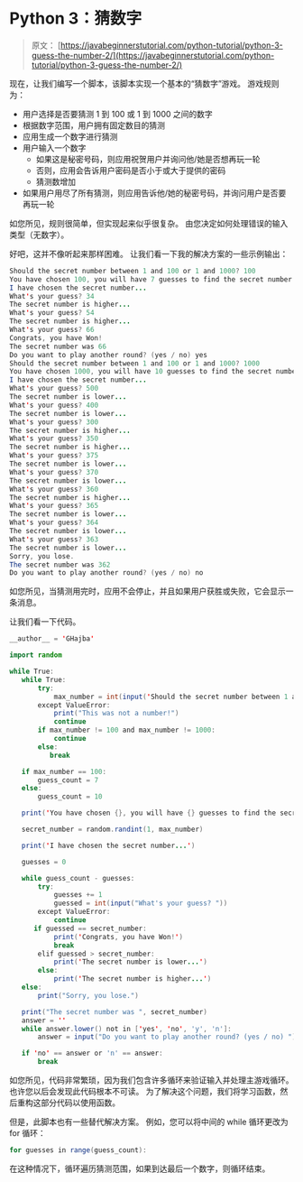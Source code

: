 # Python 3：猜数字

> 原文： [https://javabeginnerstutorial.com/python-tutorial/python-3-guess-the-number-2/](https://javabeginnerstutorial.com/python-tutorial/python-3-guess-the-number-2/)

现在，让我们编写一个脚本，该脚本实现一个基本的“猜数字”游戏。 游戏规则为：

*   用户选择是否要猜测 1 到 100 或 1 到 1000 之间的数字
*   根据数字范围，用户拥有固定数目的猜测
*   应用生成一个数字进行猜测
*   用户输入一个数字
    *   如果这是秘密号码，则应用祝贺用户并询问他/她是否想再玩一轮
    *   否则，应用会告诉用户密码是否小于或大于提供的密码
    *   猜测数增加
*   如果用户用尽了所有猜测，则应用告诉他/她的秘密号码，并询问用户是否要再玩一轮

如您所见，规则很简单，但实现起来似乎很复杂。 由您决定如何处理错误的输入类型（无数字）。

好吧，这并不像听起来那样困难。 让我们看一下我的解决方案的一些示例输出：

```java
Should the secret number between 1 and 100 or 1 and 1000? 100
You have chosen 100, you will have 7 guesses to find the secret number.
I have chosen the secret number...
What's your guess? 34
The secret number is higher...
What's your guess? 54
The secret number is higher...
What's your guess? 66
Congrats, you have Won!
The secret number was 66
Do you want to play another round? (yes / no) yes
Should the secret number between 1 and 100 or 1 and 1000? 1000
You have chosen 1000, you will have 10 guesses to find the secret number.
I have chosen the secret number...
What's your guess? 500
The secret number is lower...
What's your guess? 400
The secret number is lower...
What's your guess? 300
The secret number is higher...
What's your guess? 350
The secret number is higher...
What's your guess? 375
The secret number is lower...
What's your guess? 370
The secret number is lower...
What's your guess? 360
The secret number is higher...
What's your guess? 365
The secret number is lower...
What's your guess? 364
The secret number is lower...
What's your guess? 363
The secret number is lower...
Sorry, you lose.
The secret number was 362
Do you want to play another round? (yes / no) no
```

如您所见，当猜测用完时，应用不会停止，并且如果用户获胜或失败，它会显示一条消息。

让我们看一下代码。

```java
__author__ = 'GHajba'

import random

while True:
   while True:
       try:
           max_number = int(input('Should the secret number between 1 and 100 or 1 and 1000? '))
       except ValueError:
           print("This was not a number!")
           continue
       if max_number != 100 and max_number != 1000:
           continue
       else:
          break

   if max_number == 100:
       guess_count = 7
   else:
       guess_count = 10

   print('You have chosen {}, you will have {} guesses to find the secret number.'.format(max_number, guess_count))

   secret_number = random.randint(1, max_number)

   print('I have chosen the secret number...')

   guesses = 0

   while guess_count - guesses:
       try:
           guesses += 1
           guessed = int(input("What's your guess? "))
       except ValueError:
           continue
      if guessed == secret_number:
           print('Congrats, you have Won!')
           break
       elif guessed > secret_number:
           print('The secret number is lower...')
       else:
           print('The secret number is higher...')
   else:
       print("Sorry, you lose.")

   print("The secret number was ", secret_number)
   answer = ''
   while answer.lower() not in ['yes', 'no', 'y', 'n']:
       answer = input("Do you want to play another round? (yes / no) ")

   if 'no' == answer or 'n' == answer:
       break
```

如您所见，代码非常繁琐，因为我们包含许多循环来验证输入并处理主游戏循环。 也许您以后会发现此代码根本不可读。 为了解决这个问题，我们将学习函数，然后重构这部分代码以使用函数。

但是，此脚本也有一些替代解决方案。 例如，您可以将中间的 while 循环更改为 for 循环：

```java
for guesses in range(guess_count):
```

在这种情况下，循环遍历猜测范围，如果到达最后一个数字，则循环结束。

